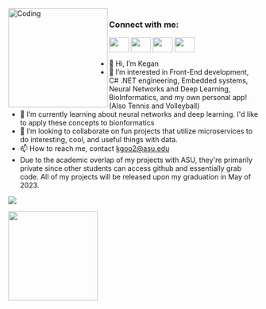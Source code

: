 <!---[![MasterHead](https://media.licdn.com/dms/image/C5603AQGL7C0Zj806xw/profile-displayphoto-shrink_200_200/0/1623337309728?e=1676505600&v=beta&t=4NK-RnOGddRzYpWVn9DA8BfPKqN0p-MhHfiopDex7-s)](https://github.com/Kgoo2)--->

  <img align="left" alt="Coding" width="200" src="https://media.licdn.com/dms/image/C5603AQGL7C0Zj806xw/profile-displayphoto-shrink_200_200/0/1623337309728?e=1676505600&v=beta&t=4NK-RnOGddRzYpWVn9DA8BfPKqN0p-MhHfiopDex7-s">
  
<h3 align="left">Connect with me:</h3>
<p align="left">
<a href="https://www.linkedin.com/in/kegangoo/" target="blank"><img align="center" src="https://cdn.jsdelivr.net/npm/simple-icons@3.0.1/icons/twitter.svg" alt="" height="30" width="40" /></a>
<a href="your link" target="blank"><img align="center" src="https://cdn.jsdelivr.net/npm/simple-icons@3.0.1/icons/linkedin.svg" alt="" height="30" width="40" /></a>
<a href="your link" target="blank"><img align="center" src="https://cdn.jsdelivr.net/npm/simple-icons@3.0.1/icons/instagram.svg" alt="" height="30" width="40" /></a>
<a href="your link" target="blank"><img align="center" src="https://cdn.jsdelivr.net/npm/simple-icons@3.0.1/icons/youtube.svg" alt="" height="30" width="40" /></a>
</p>

- 👋 Hi, I’m Kegan
- 👀 I’m interested in Front-End development, C# .NET engineering, Embedded systems, Neural Networks and Deep Learning, BioInformatics, and my own personal app! (Also Tennis and Volleyball)
- 🌱 I’m currently learning about neural networks and deep learning. I'd like to apply these concepts to bionformatics
- 💞️ I’m looking to collaborate on fun projects that utilize microservices to do interesting, cool, and useful things with data.
- 📫 How to reach me, contact kgoo2@asu.edu
- Due to the academic overlap of my projects with ASU, they're primarily private since other students can access github and essentially grab code. All of my projects will be released upon my graduation in May of 2023.

![](https://komarev.com/ghpvc/?username=Kgoo2&color=blueviolet&style=flat)

<img height="180em" src="https://github-readme-stats.vercel.app/api?username=Kgoo2&show_icons=true&hide_border=true&&count_private=true&include_all_commits=true" />

<!---
Kgoo2/Kgoo2 is a ✨ special ✨ repository because its `README.md` (this file) appears on your GitHub profile.
You can click the Preview link to take a look at your changes.
--->

<!--START_SECTION:waka-->
<!--END_SECTION:waka-->
